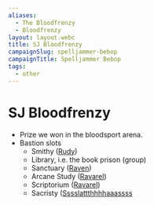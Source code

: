 ```yaml
---
aliases:
  - The Bloodfrenzy
  - Bloodfrenzy
layout: layout.webc
title: SJ Bloodfrenzy
campaignSlug: spelljammer-bebop
campaignTitle: Spelljammer Bebop
tags:
  - other
---
```

# SJ Bloodfrenzy

- Prize we won in the bloodsport arena.
- Bastion slots
	- Smithy ([Rudy](pcs/refuge-unit-d3.md))
	- Library, i.e. the book prison (group)
	- Sanctuary ([Raven](pcs/raven.md))
	- Arcane Study ([Ravarel](pcs/ravarel-deshent.md))
	- Scriptorium ([Ravarel](pcs/ravarel-deshent.md))
	- Sacristy ([Sssslattthhhhaaassss](pcs/sssslattthhhhaaassss.md)
